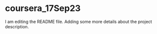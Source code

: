 # coursera_17Sep23

I am editing the README file. Adding some more details about the project description.
